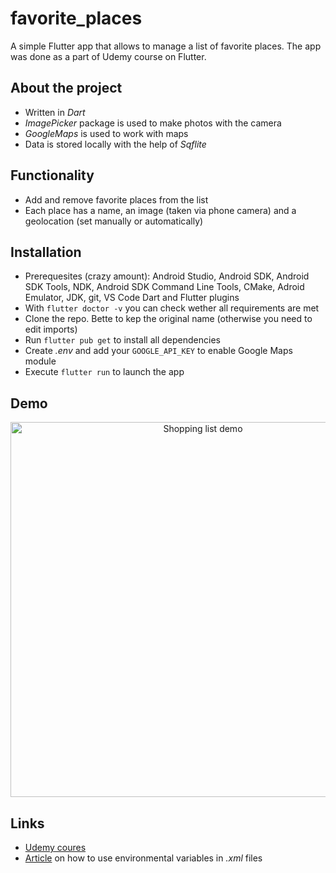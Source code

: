 # favorite_places
A simple Flutter app that allows to manage a list of favorite places. The app was done as a part of Udemy course on Flutter.

## About the project
* Written in *Dart*
* *ImagePicker* package is used to make photos with the camera
* *GoogleMaps* is used to work with maps
* Data is stored locally with the help of *Sqflite*

## Functionality
* Add and remove favorite places from the list
* Each place has a name, an image (taken via phone camera) and a geolocation (set manually or automatically)

## Installation
* Prerequesites (crazy amount): Android Studio, Android SDK, Android SDK Tools, NDK, Android SDK Command Line Tools, CMake, Adroid Emulator, JDK, git, VS Code Dart and Flutter plugins
* With `flutter doctor -v` you can check wether all requirements are met
* Clone the repo. Bette to kep the original name (otherwise you need to edit imports)
* Run `flutter pub get` to install all dependencies
* Create *.env* and add your `GOOGLE_API_KEY` to enable Google Maps module
* Execute `flutter run` to launch the app

## Demo
<center>
  <img src="https://github.com/baltsaros/favorite_places/blob/main/places_demo.gif" height="600" alt="Shopping list demo">
</center>

## Links
* [Udemy coures](https://campus19.udemy.com/course/learn-flutter-dart-to-build-ios-android-apps/)
* [Article](https://medium.com/@nayanbabariya/set-up-environment-variables-in-flutter-for-secure-and-scalable-apps-7409ae0c383e) on how to use environmental variables in *.xml* files
